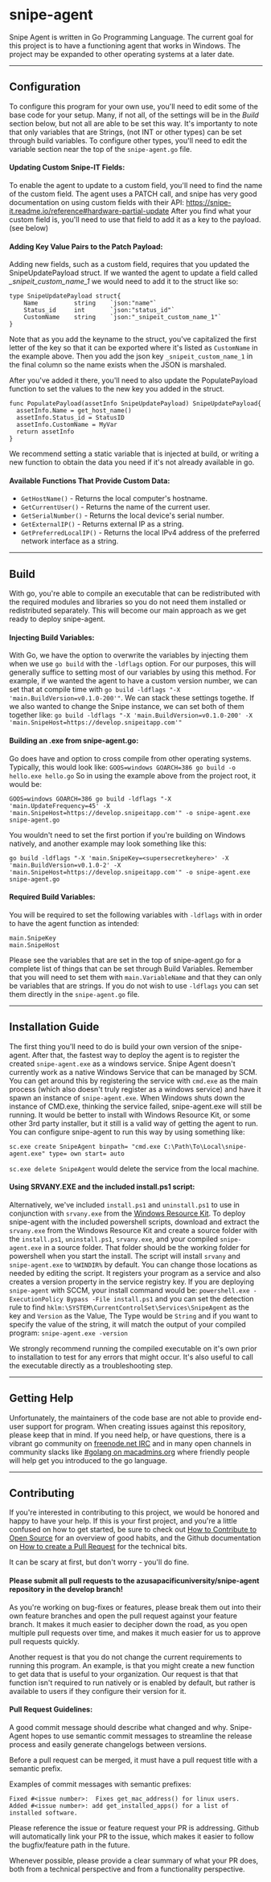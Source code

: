 # snipe-agent
Snipe Agent is written in Go Programming Language. The current goal for this
project is to have a functioning agent that works in Windows. The project may be
expanded to other operating systems at a later date.


***
## Configuration
To configure this program for your own use, you'll need to edit some of the base
code for your setup. Many, if not all, of the settings will be in the *Build*
section below, but not all are able to be set this way. It's importanty to note
that only variables that are Strings, (not INT or other types) can be set
through build variables. To configure other types, you'll need to edit the
variable section near the top of the `snipe-agent.go` file.

#### Updating Custom Snipe-IT Fields:
To enable the agent to update to a custom field, you'll need to find the name of
the custom field. The agent uses a PATCH call, and snipe has very good
documentation on using custom fields with their API:
https://snipe-it.readme.io/reference#hardware-partial-update
After you find what your custom field is, you'll need to use that field to add
it as a key to the payload. (see below)

#### Adding Key Value Pairs to the Patch Payload:
Adding new fields, such as a custom field, requires that you updated the
SnipeUpdatePayload struct. If we wanted the agent to update a field called
*_snipeit_custom_name_1* we would need to add it to the struct like so:

```
type SnipeUpdatePayload struct{
    Name          string    `json:"name"`
    Status_id     int       `json:"status_id"`
    CustomName    string    `json:"_snipeit_custom_name_1"`
}
```
Note that as you add the keyname to the struct, you've capitalized the first
letter of the key so that it can be exported where it's listed as `CustomName`
in the example above. Then you add the json key `_snipeit_custom_name_1`
in the final column so the name exists when the JSON is marshaled.

After you've added it there, you'll need to also update the PopulatePayload
function to set the values to the new key you added in the struct.
```
func PopulatePayload(assetInfo SnipeUpdatePayload) SnipeUpdatePayload{
  assetInfo.Name = get_host_name()
  assetInfo.Status_id = StatusID
  assetInfo.CustomName = MyVar
  return assetInfo
}
```
We recommend setting a static variable that is injected at build, or writing a
new function to obtain the data you need if it's not already available in go.

#### Available Functions That Provide Custom Data:
- `GetHostName()` - Returns the local computer's hostname.
- `GetCurrentUser()` - Returns the name of the current user.
- `GetSerialNumber()` - Returns the local device's serial number.
- `GetExternalIP()` - Returns external IP as a string.
- `GetPreferredLocalIP()` - Returns the local IPv4 address of the preferred network interface as a string.

---
## Build
With go, you're able to compile an executable that can be redistributed with the
required modules and libraries so you do not need them installed or
redistributed separately. This will become our main approach as we get ready to
deploy snipe-agent.

#### Injecting Build Variables:
With Go, we have the option to overwrite the variables by injecting them when we
use `go build` with the `-ldflags` option. For our purposes, this will generally
suffice to setting most of our variables by using this method. For example, if
we wanted the agent to have a custom version number, we can set that at compile
time with `go build -ldflags "-X 'main.BuildVersion=v0.1.0-200'"`. We can stack
these settings togethe. If we also wanted to change the Snipe instance, we can
set both of them together like:
`go build -ldflags "-X 'main.BuildVersion=v0.1.0-200' -X 'main.SnipeHost=https://develop.snipeitapp.com'"`

#### Building an .exe from snipe-agent.go:
Go does have and option to cross compile from other operating systems.
Typically, this would look like:
`GOOS=windows GOARCH=386 go build -o hello.exe hello.go`
So in using the example above from the project root, it would be:
```
GOOS=windows GOARCH=386 go build -ldflags "-X 'main.UpdateFrequency=45' -X 'main.SnipeHost=https://develop.snipeitapp.com'" -o snipe-agent.exe snipe-agent.go
```
You wouldn't need to set the first portion if you're building on Windows
natively, and another example may look something like this:
```
go build -ldflags "-X 'main.SnipeKey=<supersecretkeyhere>' -X 'main.BuildVersion=v0.1.0-2' -X 'main.SnipeHost=https://develop.snipeitapp.com'" -o snipe-agent.exe snipe-agent.go
```
#### Required Build Variables:
You will be required to set the following variables with `-ldflags` with in
order to have the agent function as intended:
```
main.SnipeKey
main.SnipeHost
```
Please see the variables that are set in the top of snipe-agent.go for a
complete list of things that can be set through Build Variables. Remember that
you will need to set them with `main.VariableName` and that they can only be
variables that are strings. If you do not wish to use `-ldflags` you can set
them directly in the `snipe-agent.go` file.


---
## Installation Guide
The first thing you'll need to do is build your own version of the snipe-agent.
After that, the fastest way to deploy the agent is to register the created
`snipe-agent.exe` as a windows service. Snipe Agent doesn't currently work as a
native Windows Service that can be managed by SCM. You can get around this by
registering the service with `cmd.exe` as the main process (which also doesn't
truly register as a windows service) and have it spawn an instance of
`snipe-agent.exe`. When Windows shuts down the instance of CMD.exe, thinking the
service failed, snipe-agent.exe will still be running. It would be better to
install with Windows Resource Kit, or some other 3rd party installer, but it
still is a valid way of getting the agent to run. You can configure snipe-agent
to run this way by using something like:
```
sc.exe create SnipeAgent binpath= "cmd.exe C:\Path\To\Local\snipe-agent.exe" type= own start= auto
```
`sc.exe delete SnipeAgent` would delete the service from the local machine.

#### Using SRVANY.EXE and the included install.ps1 script:
Alternatively, we've included `install.ps1` and `uninstall.ps1` to use in
conjunction with `srvany.exe` from the [Windows Resource Kit](https://www.microsoft.com/en-us/download/details.aspx?id=17657).
To deploy snipe-agent with the included powershell scripts, download and
extract the `srvany.exe` from the Windows Resource Kit and create a source
folder with the `install.ps1`, `uninstall.ps1`, `srvany.exe`, and your compiled
`snipe-agent.exe` in a source folder. That folder should be the working folder
for powershell when you start the install. The script will install `srvany`
and `snipe-agent.exe` to `%WINDIR%` by default. You can change those locations
as needed by editing the script. It registers your program as a service and also
creates a version property in the service registry key. If you are deploying
`snipe-agent` with SCCM, your install command would be:
`powershell.exe -ExecutionPolicy Bypass -File install.ps1` and you can set the
detection rule to find `hklm:\SYSTEM\CurrentControlSet\Services\SnipeAgent` as
the key and `Version` as the Value, The Type would be `String` and if you want
to specify the value of the string, it will match the output of your compiled
program: `snipe-agent.exe -version`

We strongly recommend running the compiled executable on it's own prior to
installation to test for any errors that might occur. It's also useful to call
the executable directly as a troubleshooting step.


***
## Getting Help
Unfortunately, the maintainers of the code base are not able to provide end-user
support for program. When creating issues against this repository, please keep
that in mind. If you need help, or have questions, there is a vibrant go
community on [freenode.net IRC](freenode.net) and in many open channels in
community slacks like [#golang on macadmins.org](macadmins.slack.com) where
friendly people will help get you introduced to the go language.

***
## Contributing
If you're interested in contributing to this project, we would be honored and
happy to have your help. If this is your first project, and you're a little
confused on how to get started, be sure to check out
[How to Contribute to Open Source](https://opensource.guide/how-to-contribute/)
for an overview of good habits, and the Github documentation on
[How to create a Pull Request](https://help.github.com/articles/creating-a-pull-request/)
for the technical bits.

It can be scary at first, but don't worry - you'll do fine.

#### Please submit all pull requests to the azusapacificuniversity/snipe-agent repository in the develop branch!

As you're working on bug-fixes or features, please break them out into their
own feature branches and open the pull request against your feature branch. It
makes it much easier to decipher down the road, as you open multiple pull
requests over time, and makes it much easier for us to approve pull requests
quickly.

Another request is that you do not change the current requirements to running
this program. An example, is that you might create a new function to get data
that is useful to your organization. Our request is that that function isn't
required to run natively or is enabled by default, but rather is available to
users if they configure their version for it.

#### Pull Request Guidelines:

A good commit message should describe what changed and why. Snipe-Agent hopes to
use semantic commit messages to streamline the release process and easily
generate changelogs between versions.

Before a pull request can be merged, it must have a pull request title with a
semantic prefix.

Examples of commit messages with semantic prefixes:

    Fixed #<issue number>:  Fixes get_mac_address() for linux users.
    Added #<issue number>: add get_installed_apps() for a list of installed software.

Please reference the issue or feature request your PR is addressing. Github will
automatically link your PR to the issue, which makes it easier to follow the
bugfix/feature path in the future.

Whenever possible, please provide a clear summary of what your PR does, both
from a technical perspective and from a functionality perspective.

